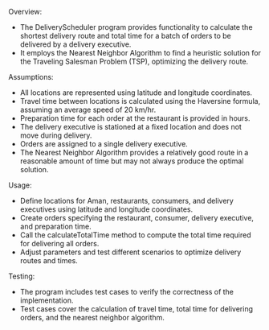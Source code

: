 Overview:

* The DeliveryScheduler program provides functionality to calculate the shortest delivery route and total time for a batch of orders to be delivered by a delivery executive.
* It employs the Nearest Neighbor Algorithm to find a heuristic solution for the Traveling Salesman Problem (TSP), optimizing the delivery route.


Assumptions:

* All locations are represented using latitude and longitude coordinates.
* Travel time between locations is calculated using the Haversine formula, assuming an average speed of 20 km/hr.
* Preparation time for each order at the restaurant is provided in hours.
* The delivery executive is stationed at a fixed location and does not move during delivery.
* Orders are assigned to a single delivery executive.
* The Nearest Neighbor Algorithm provides a relatively good route in a reasonable amount of time but may not always produce the optimal solution.


Usage:

* Define locations for Aman, restaurants, consumers, and delivery executives using latitude and longitude coordinates.
* Create orders specifying the restaurant, consumer, delivery executive, and preparation time.
* Call the calculateTotalTime method to compute the total time required for delivering all orders.
* Adjust parameters and test different scenarios to optimize delivery routes and times.


Testing:

* The program includes test cases to verify the correctness of the implementation.
* Test cases cover the calculation of travel time, total time for delivering orders, and the nearest neighbor algorithm.
